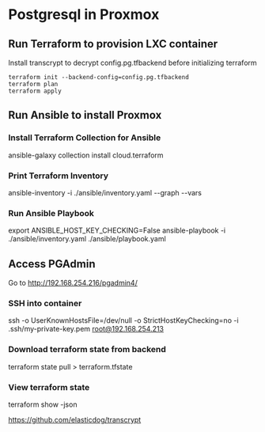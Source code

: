 # Postgresql in Proxmox

## Run Terraform to provision LXC container
Install transcrypt to decrypt config.pg.tfbackend before initializing terraform
```
terraform init --backend-config=config.pg.tfbackend 
terraform plan
terraform apply
```

## Run Ansible to install Proxmox
### Install Terraform Collection for Ansible
ansible-galaxy collection install cloud.terraform

### Print Terraform Inventory
ansible-inventory -i ./ansible/inventory.yaml --graph --vars

### Run Ansible Playbook
export ANSIBLE_HOST_KEY_CHECKING=False
ansible-playbook -i ./ansible/inventory.yaml ./ansible/playbook.yaml

## Access PGAdmin
Go to http://192.168.254.216/pgadmin4/

### SSH into container
ssh -o UserKnownHostsFile=/dev/null -o StrictHostKeyChecking=no -i .ssh/my-private-key.pem root@192.168.254.213

### Download terraform state from backend
terraform state pull > terraform.tfstate

### View terraform state
terraform show -json

https://github.com/elasticdog/transcrypt